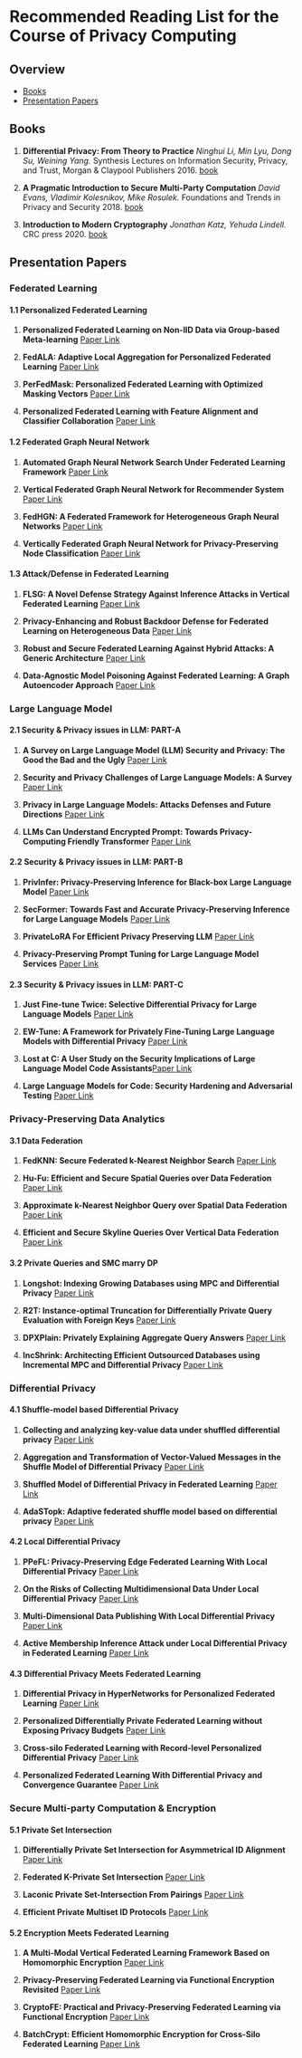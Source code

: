 # Recommended Reading List for the Course of Privacy Computing


## Overview
* [Books](#Books)
* [Presentation Papers](#Presentation-Papers)
  
## Books

1. **Differential Privacy: From Theory to Practice**
*Ninghui Li, Min Lyu, Dong Su, Weining Yang.* Synthesis Lectures on Information Security, Privacy, and Trust, Morgan & Claypool Publishers 2016. [book](https://doi.org/10.2200/S00735ED1V01Y201609SPT018)

2. **A Pragmatic Introduction to Secure Multi-Party Computation**
    *David Evans, Vladimir Kolesnikov, Mike Rosulek.* Foundations and Trends in Privacy and Security 2018. [book](https://ieeexplore.ieee.org/document/8584398)

3. **Introduction to Modern Cryptography**
    *Jonathan Katz, Yehuda Lindell.* CRC press 2020. [book](https://www.taylorfrancis.com/books/mono/10.1201/9781351133036/introduction-modern-cryptography-yehuda-lindell-jonathan-katz)
    


## Presentation Papers

###  Federated Learning

#### 1.1 Personalized Federated Learning
1. **Personalized Federated Learning on Non-IID Data via Group-based Meta-learning** [Paper Link](https://dl.acm.org/doi/10.1145/3558005)

1. **FedALA: Adaptive Local Aggregation for Personalized Federated Learning** [Paper Link](https://ojs.aaai.org/index.php/AAAI/article/view/26330)

1. **PerFedMask: Personalized Federated Learning with Optimized Masking Vectors** [Paper Link](https://openreview.net/pdf?id=hxEIgUXLFF)

1. **Personalized Federated Learning with Feature Alignment and Classifier Collaboration** [Paper Link](https://openreview.net/pdf?id=SXZr8aDKia)

#### 1.2 Federated Graph Neural Network

1. **Automated Graph Neural Network Search Under Federated Learning Framework** [Paper Link](https://ieeexplore.ieee.org/document/10056291)

1. **Vertical Federated Graph Neural Network for Recommender System** [Paper Link](https://proceedings.mlr.press/v202/mai23b.html)

1. **FedHGN: A Federated Framework for Heterogeneous Graph Neural Networks** [Paper Link](https://www.ijcai.org/proceedings/2023/412)

1. **Vertically Federated Graph Neural Network for Privacy-Preserving Node Classification** [Paper Link](https://www.ijcai.org/proceedings/2022/272)

#### 1.3 Attack/Defense in Federated Learning

1. **FLSG: A Novel Defense Strategy Against Inference Attacks in Vertical Federated Learning** [Paper Link](https://ieeexplore.ieee.org/document/10210670)

1. **Privacy-Enhancing and Robust Backdoor Defense for Federated Learning on Heterogeneous Data** [Paper Link](https://ieeexplore.ieee.org/document/10292713)

1. **Robust and Secure Federated Learning Against Hybrid Attacks: A Generic Architecture** [Paper Link](https://ieeexplore.ieee.org/document/10328586)

1. **Data-Agnostic Model Poisoning Against Federated Learning: A Graph Autoencoder Approach** [Paper Link](https://ieeexplore.ieee.org/document/10419367)

### Large Language Model

#### 2.1 Security & Privacy issues in LLM: PART-A
1. **A Survey on Large Language Model (LLM) Security and Privacy: The Good the Bad and the Ugly** [Paper Link](https://arxiv.org/abs/2312.02003)

1. **Security and Privacy Challenges of Large Language Models: A Survey** [Paper Link](https://arxiv.org/abs/2402.00888)

1. **Privacy in Large Language Models: Attacks Defenses and Future Directions** [Paper Link](https://arxiv.org/abs/2310.10383)

1. **LLMs Can Understand Encrypted Prompt: Towards Privacy-Computing Friendly Transformer** [Paper Link](https://arxiv.org/abs/2305.18396)

#### 2.2 Security & Privacy issues in LLM: PART-B
1. **PrivInfer: Privacy-Preserving Inference for Black-box Large Language Model** [Paper Link](https://arxiv.org/abs/2310.12214)

1. **SecFormer: Towards Fast and Accurate Privacy-Preserving Inference for Large Language Models** [Paper Link](https://arxiv.org/abs/2401.00793)

1. **PrivateLoRA For Efficient Privacy Preserving LLM** [Paper Link](https://arxiv.org/abs/2311.14030)

1. **Privacy-Preserving Prompt Tuning for Large Language Model Services** [Paper Link](https://arxiv.org/abs/2305.06212)

#### 2.3 Security & Privacy issues in LLM: PART-C
1. **Just Fine-tune Twice: Selective Differential Privacy for Large Language Models** [Paper Link](https://doi.org/10.18653/v1/2022.emnlp-main.425)

1. **EW-Tune: A Framework for Privately Fine-Tuning Large Language Models with Differential Privacy** [Paper Link](https://doi.org/10.1109/ICDMW58026.2022.00078)

1. **Lost at C: A User Study on the Security Implications of Large Language Model Code Assistants**[Paper Link](https://www.usenix.org/conference/usenixsecurity23/presentation/sandoval)

1. **Large Language Models for Code: Security Hardening and Adversarial Testing** [Paper Link](https://doi.org/10.1145/3576915.3623175)

### Privacy-Preserving Data Analytics

#### 3.1 Data Federation
1. **FedKNN: Secure Federated k-Nearest Neighbor Search** [Paper Link](https://xuc.me/publication/sigmod24/fedknn/)

1. **Hu-Fu: Efficient and Secure Spatial Queries over Data Federation** [Paper Link](https://www.vldb.org/pvldb/vol15/p1159-tong.pdf)

1. **Approximate k-Nearest Neighbor Query over Spatial Data Federation** [Paper Link](https://doi.org/10.1007/978-3-031-30637-2_23)

1. **Efficient and Secure Skyline Queries Over Vertical Data Federation** [Paper Link](https://doi.org/10.1109/TKDE.2022.3222415)

#### 3.2 Private Queries and SMC marry DP
1. **Longshot: Indexing Growing Databases using MPC and Differential Privacy** [Paper Link](https://www.vldb.org/pvldb/vol16/p2005-zhang.pdf)

1. **R2T: Instance-optimal Truncation for Differentially Private Query Evaluation with Foreign Keys** [Paper Link](https://doi.org/10.1145/3604437.3604462)

1. **DPXPlain: Privately Explaining Aggregate Query Answers** [Paper Link](https://www.vldb.org/pvldb/vol16/p113-tao.pdf)

1. **IncShrink: Architecting Efficient Outsourced Databases using Incremental MPC and Differential Privacy** [Paper Link](https://doi.org/10.1145/3514221.3526151)

### Differential Privacy

#### 4.1 Shuffle-model based Differential Privacy
1. **Collecting and analyzing key-value data under shuffled differential privacy** [Paper Link](https://doi.org/10.1007/s11704-022-1572-0)

1. **Aggregation and Transformation of Vector-Valued Messages in the Shuffle Model of Differential Privacy** [Paper Link](https://doi.org/10.1109/TIFS.2022.3147643)

1. **Shuffled Model of Differential Privacy in Federated Learning** [Paper Link](http://proceedings.mlr.press/v130/girgis21a.html)

1. **AdaSTopk: Adaptive federated shuffle model based on differential privacy** [Paper Link](https://doi.org/10.1016/j.ins.2023.119186)

#### 4.2 Local Differential Privacy
1. **PPeFL: Privacy-Preserving Edge Federated Learning With Local Differential Privacy** [Paper Link](https://doi.org/10.1109/JIOT.2023.3264259)

1. **On the Risks of Collecting Multidimensional Data Under Local Differential Privacy** [Paper Link](https://www.vldb.org/pvldb/vol16/p1126-arcolezi.pdf)

1. **Multi-Dimensional Data Publishing With Local Differential Privacy** [Paper Link](https://doi.org/10.48786/edbt.2023.15)

1. **Active Membership Inference Attack under Local Differential Privacy in Federated Learning** [Paper Link](https://proceedings.mlr.press/v206/nguyen23e.html)

#### 4.3 Differential Privacy Meets Federated Learning
1. **Differential Privacy in HyperNetworks for Personalized Federated Learning** [Paper Link](https://doi.org/10.1145/3583780.3615203)

1. **Personalized Differentially Private Federated Learning without Exposing Privacy Budgets** [Paper Link](https://doi.org/10.1145/3583780.3615247)

1. **Cross-silo Federated Learning with Record-level Personalized Differential Privacy** [Paper Link](https://doi.org/10.48550/arXiv.2401.16251)

1. **Personalized Federated Learning With Differential Privacy and Convergence Guarantee** [Paper Link](https://doi.org/10.1109/TIFS.2023.3293417)

### Secure Multi-party Computation & Encryption

#### 5.1 Private Set Intersection

1. **Differentially Private Set Intersection for Asymmetrical ID Alignment** [Paper Link](https://doi.org/10.1109/TIFS.2022.3207911)

1. **Federated K-Private Set Intersection** [Paper Link](https://doi.org/10.1145/3511808.3557321)

1. **Laconic Private Set-Intersection From Pairings** [Paper Link](https://doi.org/10.1145/3548606.3560642)

1. **Efficient Private Multiset ID Protocols** [Paper Link](https://doi.org/10.1007/978-981-99-7356-9_21)

#### 5.2 Encryption Meets Federated Learning

1. **A Multi-Modal Vertical Federated Learning Framework Based on Homomorphic Encryption** [Paper Link](https://doi.org/10.1109/TIFS.2023.3340994)

1. **Privacy-Preserving Federated Learning via Functional Encryption Revisited** [Paper Link](https://doi.org/10.1109/TIFS.2023.3255171)

1. **CryptoFE: Practical and Privacy-Preserving Federated Learning via Functional Encryption** [Paper Link](https://doi.org/10.1109/GLOBECOM48099.2022.10001080)

1. **BatchCrypt: Efficient Homomorphic Encryption for Cross-Silo Federated Learning** [Paper Link](https://www.usenix.org/conference/atc20/presentation/zhang-chengliang)
